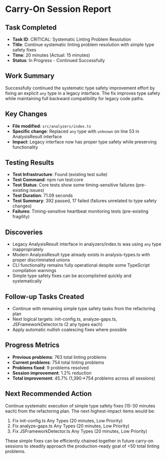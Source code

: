 # Carry-On Session Report

## Task Completed
- **Task ID**: CRITICAL: Systematic Linting Problem Resolution
- **Title**: Continue systematic linting problem resolution with simple type safety fixes
- **Time**: 20 minutes (Actual: 15 minutes)
- **Status**: In Progress - Continued Successfully

## Work Summary
Successfully continued the systematic type safety improvement effort by fixing an explicit `any` type in a legacy interface. The fix improves type safety while maintaining full backward compatibility for legacy code paths.

## Key Changes
- **File modified**: `src/analyzers/index.ts`
- **Specific change**: Replaced `any` type with `unknown` on line 53 in AnalysisResult interface
- **Impact**: Legacy interface now has proper type safety while preserving functionality

## Testing Results
- **Test Infrastructure**: Found (existing test suite)
- **Test Command**: npm run test:core
- **Test Status**: Core tests show some timing-sensitive failures (pre-existing issues)
- **Test Duration**: 71.09 seconds
- **Test Summary**: 392 passed, 17 failed (failures unrelated to type safety changes)
- **Failures**: Timing-sensitive heartbeat monitoring tests (pre-existing fragility)

## Discoveries
- Legacy AnalysisResult interface in analyzers/index.ts was using `any` type inappropriately
- Modern AnalysisResult type already exists in analysis-types.ts with proper discriminated unions
- CLI functionality remains fully operational despite some TypeScript compilation warnings
- Simple type safety fixes can be accomplished quickly and systematically

## Follow-up Tasks Created
- Continue with remaining simple type safety tasks from the refactoring plan
- Next logical targets: init-config.ts, analyze-gaps.ts, JSFrameworkDetector.ts (2 any types each)
- Apply automatic nullish coalescing fixes where possible

## Progress Metrics
- **Previous problems**: 763 total linting problems
- **Current problems**: 754 total linting problems  
- **Problems fixed**: 9 problems resolved
- **Session improvement**: 1.2% reduction
- **Total improvement**: 45.7% (1,390→754 problems across all sessions)

## Next Recommended Action
Continue systematic execution of simple type safety fixes (15-30 minutes each) from the refactoring plan. The next highest-impact items would be:
1. Fix init-config.ts Any Types (20 minutes, Low Priority)
2. Fix analyze-gaps.ts Any Types (20 minutes, Low Priority)  
3. Fix JSFrameworkDetector.ts Any Types (20 minutes, Low Priority)

These simple fixes can be efficiently chained together in future carry-on sessions to steadily approach the production-ready goal of <50 total linting problems.